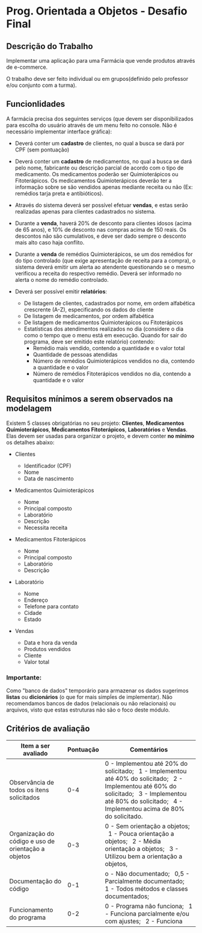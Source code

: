 # Prog. Orientada a Objetos - Desafio Final

## Descrição do Trabalho

Implementar uma aplicação para uma Farmácia que vende produtos através de e-commerce.

O trabalho deve ser feito individual ou em grupos(definido pelo professor e/ou conjunto com a turma).

## Funcionlidades

A farmácia precisa dos seguintes serviços (que devem ser disponibilizados para escolha do usuário através de um menu feito no console. Não é necessário implementar interface gráfica):

- Deverá conter um **cadastro** de clientes, no qual a busca se dará por CPF (sem pontuação)

- Deverá conter um **cadastro** de medicamentos, no qual a busca se dará pelo nome, fabricante ou descrição parcial de acordo com o tipo de medicamento. Os medicamentos poderão ser Quimioterápicos ou Fitoterápicos. Os medicamentos Quimioterápicos deverão ter a informação sobre se são vendidos apenas mediante receita ou não (Ex: remédios tarja preta e antibióticos).

- Através do sistema deverá ser possível efetuar **vendas**, e estas serão realizadas apenas para clientes cadastrados no sistema.

- Durante a **venda**, haverá 20% de desconto para clientes idosos (acima de 65 anos), e 10% de desconto nas compras acima de 150 reais. Os descontos não são cumulativos, e deve ser dado sempre o desconto mais alto caso haja conflito.

- Durante a **venda** de remédios Quimioterápicos, se um dos remédios for do tipo controlado (que exige apresentação de receita para a compra), o sistema deverá emitir um alerta ao atendente questionando se o mesmo verificou a receita do respectivo remédio. Deverá ser informado no alerta o nome do remédio controlado.

- Deverá ser possível emitir **relatórios**:
    - De listagem de clientes, cadastrados por nome, em ordem alfabética crescrente (A-Z), especificando os dados do cliente
    - De listagem de medicamentos, por ordem alfabética
    - De listagem de medicamentos Quimioterápicos ou Fitoterápicos
    - Estatísticas dos atendimentos realizados no dia (considere o dia como o tempo que o menu está em execução. Quando for sair do programa, deve ser emitido este relatório) contendo:
        - Remédio mais vendido, contendo a quantidade e o valor total
        - Quantidade de pessoas atendidas
        - Número de remédios Quimioterápicos vendidos no dia, contendo a quantidade e o valor
        - Número de remédios Fitoterápicos vendidos no dia, contendo a quantidade e o valor


## Requisitos mínimos a serem observados na modelagem

Existem 5 classes obrigatórias no seu projeto: **Clientes**, **Medicamentos Quimioterápicos**, **Medicamentos Fitoterápicos**, **Laboratórios** e **Vendas**. Elas devem ser usadas para organizar o projeto, e devem conter **no mínimo** os detalhes abaixo:

- Clientes
    - Identificador (CPF)
    - Nome
    - Data de nascimento

- Medicamentos Quimioterápicos
    - Nome
    - Principal composto
    - Laboratório
    - Descrição
    - Necessita receita

- Medicamentos Fitoterápicos
    - Nome
    - Principal composto
    - Laboratório
    - Descrição

- Laboratório
    - Nome
    - Endereço
    - Telefone para contato
    - Cidade
    - Estado

- Vendas
    - Data e hora da venda
    - Produtos vendidos
    - Cliente
    - Valor total

### Importante:
Como "banco de dados" temporário para armazenar os dados sugerimos **listas** ou **dicionários** (o que for mais simpĺes de implementar). Não recomendamos bancos de dados (relacionais ou não relacionais) ou arquivos, visto que estas estruturas não são o foco deste módulo.

## Critérios de avaliação

| Item a ser avaliado | Pontuação | Comentários |
| ------------------- | --------- | ----------- |
| Observância de todos os itens solicitados | 0-4 | 0 - Implementou até 20% do solicitado; &nbsp; 1 - Implementou até 40% do solicitado; &nbsp; 2 - Implementou até 60% do solicitado; &nbsp; 3 - Implementou até 80% do solicitado; &nbsp; 4 - Implementou acima de 80% do solicitado. |
| Organização do código e uso de orientação a objetos | 0-3 | 0 - Sem orientação a objetos; &nbsp; 1 - Pouca orientação a objetos; &nbsp; 2 - Média orientação a objetos; &nbsp; 3 - Utilizou bem a orientação a objetos,
| Documentação do código | 0-1 | o - Não documentado; &nbsp; 0,5 - Parcialmente documentado; &nbsp; 1 - Todos métodos e classes documentados;
| Funcionamento do programa | 0-2 | 0 - Programa não funciona; &nbsp; 1 - Funciona parcialmente e/ou com ajustes; &nbsp; 2 - Funciona
